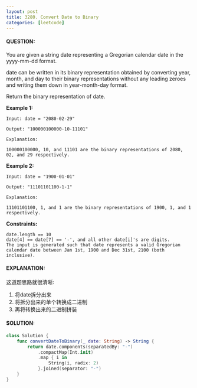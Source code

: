 ```yaml
---
layout: post
title: 3280. Convert Date to Binary
categories: [leetcode]
---
```

#### QUESTION:
You are given a string date representing a Gregorian calendar date in the yyyy-mm-dd format.

date can be written in its binary representation obtained by converting year, month, and day to their binary representations without any leading zeroes and writing them down in year-month-day format.

Return the binary representation of date.

 

__Example 1:__
```
Input: date = "2080-02-29"

Output: "100000100000-10-11101"

Explanation:

100000100000, 10, and 11101 are the binary representations of 2080, 02, and 29 respectively.
```
__Example 2:__
```
Input: date = "1900-01-01"

Output: "11101101100-1-1"

Explanation:

11101101100, 1, and 1 are the binary representations of 1900, 1, and 1 respectively.
```
 

__Constraints:__
```
date.length == 10
date[4] == date[7] == '-', and all other date[i]'s are digits.
The input is generated such that date represents a valid Gregorian calendar date between Jan 1st, 1900 and Dec 31st, 2100 (both inclusive).
```
#### EXPLANATION:

这道题思路就很清晰:  
1. 将date拆分出来  
2. 将拆分出来的单个转换成二进制  
3. 再将转换出来的二进制拼装  

#### SOLUTION:
```swift
class Solution {
    func convertDateToBinary(_ date: String) -> String {
        return date.components(separatedBy: "-")
            .compactMap(Int.init)
            .map { i in
                String(i, radix: 2)
            }.joined(separator: "-")
    }
}
```
